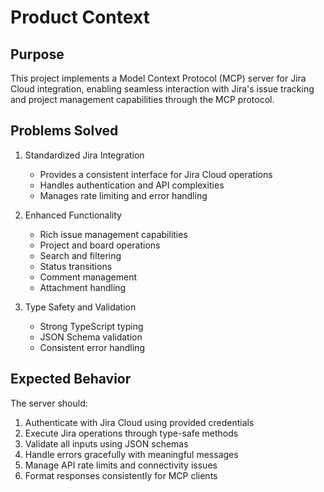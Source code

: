 # Product Context

## Purpose
This project implements a Model Context Protocol (MCP) server for Jira Cloud integration, enabling seamless interaction with Jira's issue tracking and project management capabilities through the MCP protocol.

## Problems Solved
1. Standardized Jira Integration
   - Provides a consistent interface for Jira Cloud operations
   - Handles authentication and API complexities
   - Manages rate limiting and error handling

2. Enhanced Functionality
   - Rich issue management capabilities
   - Project and board operations
   - Search and filtering
   - Status transitions
   - Comment management
   - Attachment handling

3. Type Safety and Validation
   - Strong TypeScript typing
   - JSON Schema validation
   - Consistent error handling

## Expected Behavior
The server should:
1. Authenticate with Jira Cloud using provided credentials
2. Execute Jira operations through type-safe methods
3. Validate all inputs using JSON schemas
4. Handle errors gracefully with meaningful messages
5. Manage API rate limits and connectivity issues
6. Format responses consistently for MCP clients
